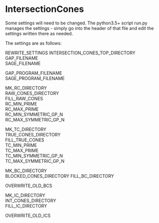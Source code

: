 # IntersectionCones

Some settings will need to be changed. The python3.5+ script run.py manages the settings - simply go into the header of that file and edit the settings written there as needed.

The settings are as follows:

REWRITE_SETTINGS
INTERSECTION_CONES_TOP_DIRECTORY
GAP_FILENAME             
SAGE_FILENAME            
                         
                         
GAP_PROGRAM_FILENAME    
SAGE_PROGRAM_FILENAME   

MK_RC_DIRECTORY         
RAW_CONES_DIRECTORY     
FILL_RAW_CONES          
RC_MIN_PRIME            
RC_MAX_PRIME            
RC_MIN_SYMMETRIC_GP_N   
RC_MAX_SYMMETRIC_GP_N   

MK_TC_DIRECTORY         
TRUE_CONES_DIRECTORY    
FILL_TRUE_CONES         
TC_MIN_PRIME            
TC_MAX_PRIME            
TC_MIN_SYMMETRIC_GP_N   
TC_MAX_SYMMETRIC_GP_N   

MK_BC_DIRECTORY         
BLOCKED_CONES_DIRECTORY 
FILL_BC_DIRECTORY       
                        
                        
OVERWRITE_OLD_BCS       

MK_IC_DIRECTORY         
INT_CONES_DIRECTORY     
FILL_IC_DIRECTORY       
                        
                        
OVERWRITE_OLD_ICS       
                        


